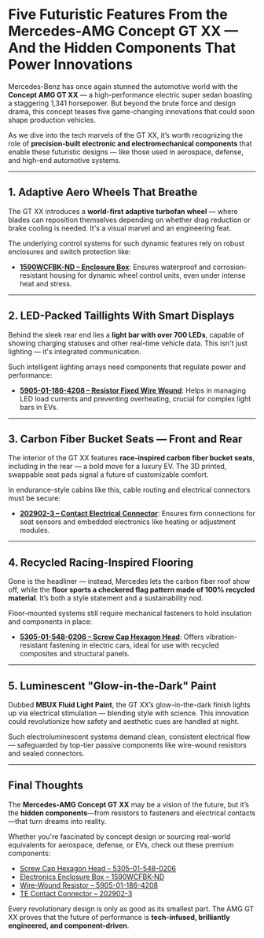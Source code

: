 # Five Futuristic Features From the Mercedes-AMG Concept GT XX — And the Hidden Components That Power Innovations

Mercedes-Benz has once again stunned the automotive world with the **Concept AMG GT XX** — a high-performance electric super sedan boasting a staggering 1,341 horsepower. But beyond the brute force and design drama, this concept teases five game-changing innovations that could soon shape production vehicles. 

As we dive into the tech marvels of the GT XX, it’s worth recognizing the role of **precision-built electronic and electromechanical components** that enable these futuristic designs — like those used in aerospace, defense, and high-end automotive systems.

---

## 1. Adaptive Aero Wheels That Breathe

The GT XX introduces a **world-first adaptive turbofan wheel** — where blades can reposition themselves depending on whether drag reduction or brake cooling is needed. It's a visual marvel and an engineering feat.

The underlying control systems for such dynamic features rely on robust enclosures and switch protection like:

- [**1590WCFBK-ND – Enclosure Box**](https://www.partsquotehub.org/1590WCFBK-ND.html): Ensures waterproof and corrosion-resistant housing for dynamic wheel control units, even under intense heat and stress.

---

## 2. LED-Packed Taillights With Smart Displays

Behind the sleek rear end lies a **light bar with over 700 LEDs**, capable of showing charging statuses and other real-time vehicle data. This isn't just lighting — it's integrated communication.

Such intelligent lighting arrays need components that regulate power and performance:

- [**5905-01-186-4208 – Resistor Fixed Wire Wound**](https://www.nsnpartlookup.com/5905011864208.html): Helps in managing LED load currents and preventing overheating, crucial for complex light bars in EVs.

---

## 3. Carbon Fiber Bucket Seats — Front and Rear

The interior of the GT XX features **race-inspired carbon fiber bucket seats**, including in the rear — a bold move for a luxury EV. The 3D printed, swappable seat pads signal a future of customizable comfort.

In endurance-style cabins like this, cable routing and electrical connectors must be secure:

- [**202902-3 – Contact Electrical Connector**](https://www.partsquotehub.org/202902-3.html): Ensures firm connections for seat sensors and embedded electronics like heating or adjustment modules.

---

## 4. Recycled Racing-Inspired Flooring

Gone is the headliner — instead, Mercedes lets the carbon fiber roof show off, while the **floor sports a checkered flag pattern made of 100% recycled material**. It’s both a style statement and a sustainability nod.

Floor-mounted systems still require mechanical fasteners to hold insulation and components in place:

- [**5305-01-548-0206 – Screw Cap Hexagon Head**](https://www.partsprohub.com/5305015480206.html): Offers vibration-resistant fastening in electric cars, ideal for use with recycled composites and structural panels.

---

## 5. Luminescent "Glow-in-the-Dark" Paint

Dubbed **MBUX Fluid Light Paint**, the GT XX’s glow-in-the-dark finish lights up via electrical stimulation — blending style with science. This innovation could revolutionize how safety and aesthetic cues are handled at night.

Such electroluminescent systems demand clean, consistent electrical flow — safeguarded by top-tier passive components like wire-wound resistors and sealed connectors.

---

## Final Thoughts

The **Mercedes-AMG Concept GT XX** may be a vision of the future, but it’s the **hidden components**—from resistors to fasteners and electrical contacts—that turn dreams into reality.

Whether you're fascinated by concept design or sourcing real-world equivalents for aerospace, defense, or EVs, check out these premium components:

- [Screw Cap Hexagon Head – 5305-01-548-0206](https://www.partsprohub.com/5305015480206.html)  
- [Electronics Enclosure Box – 1590WCFBK-ND](https://www.partsquotehub.org/1590WCFBK-ND.html)  
- [Wire-Wound Resistor – 5905-01-186-4208](https://www.nsnpartlookup.com/5905011864208.html)  
- [TE Contact Connector – 202902-3](https://www.partsquotehub.org/202902-3.html)

Every revolutionary design is only as good as its smallest part. The AMG GT XX proves that the future of performance is **tech-infused, brilliantly engineered, and component-driven**.
